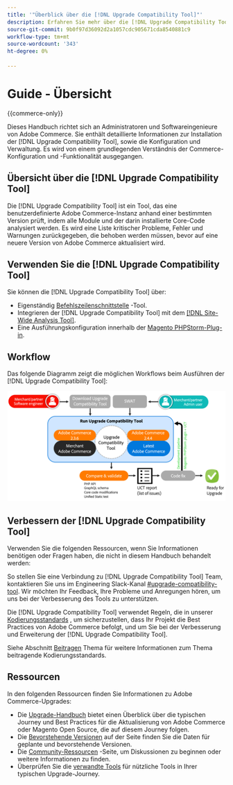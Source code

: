 ```yaml
---
title: '"Überblick über die [!DNL Upgrade Compatibility Tool]"'
description: Erfahren Sie mehr über die [!DNL Upgrade Compatibility Tool] und wie es Ihnen bei Ihrem Adobe Commerce-Projekt helfen kann.
source-git-commit: 9b0f97d36092d2a1057cdc905671cda8540881c9
workflow-type: tm+mt
source-wordcount: '343'
ht-degree: 0%

---
```



# Guide - Übersicht

{{commerce-only}}

Dieses Handbuch richtet sich an Administratoren und Softwareingenieure von Adobe Commerce. Sie enthält detaillierte Informationen zur Installation der [!DNL Upgrade Compatibility Tool], sowie die Konfiguration und Verwaltung. Es wird von einem grundlegenden Verständnis der Commerce-Konfiguration und -Funktionalität ausgegangen.

## Übersicht über die [!DNL Upgrade Compatibility Tool]

Die [!DNL Upgrade Compatibility Tool] ist ein Tool, das eine benutzerdefinierte Adobe Commerce-Instanz anhand einer bestimmten Version prüft, indem alle Module und der darin installierte Core-Code analysiert werden. Es wird eine Liste kritischer Probleme, Fehler und Warnungen zurückgegeben, die behoben werden müssen, bevor auf eine neuere Version von Adobe Commerce aktualisiert wird.

## Verwenden Sie die [!DNL Upgrade Compatibility Tool]

Sie können die [!DNL Upgrade Compatibility Tool] über:

- Eigenständig [Befehlszeilenschnittstelle](../upgrade-compatibility-tool/run.md) -Tool.
- Integrieren der [!DNL Upgrade Compatibility Tool] mit dem [[!DNL Site-Wide Analysis Tool]](../upgrade-compatibility-tool/integrate-analysis-tool.md).
- Eine Ausführungskonfiguration innerhalb der [Magento PHPStorm-Plug-in](../upgrade-compatibility-tool/run-configuration-phpstorm-plugin.md).

## Workflow

Das folgende Diagramm zeigt die möglichen Workflows beim Ausführen der [!DNL Upgrade Compatibility Tool]:

![[!DNL Upgrade Compatibility Tool] Abbildung](../../assets/upgrade-guide/uct-diagram-v5.png)

## Verbessern der [!DNL Upgrade Compatibility Tool]

Verwenden Sie die folgenden Ressourcen, wenn Sie Informationen benötigen oder Fragen haben, die nicht in diesem Handbuch behandelt werden:

So stellen Sie eine Verbindung zu [!DNL Upgrade Compatibility Tool] Team, kontaktieren Sie uns im Engineering Slack-Kanal [#upgrade-compatibility-tool](https://magentocommeng.slack.com/archives/C019Y143U9F). Wir möchten Ihr Feedback, Ihre Probleme und Anregungen hören, um uns bei der Verbesserung des Tools zu unterstützen.

Die [!DNL Upgrade Compatibility Tool] verwendet Regeln, die in unserer [Kodierungsstandards](https://devdocs.magento.com/guides/v2.4/coding-standards/bk-coding-standards.html) , um sicherzustellen, dass Ihr Projekt die Best Practices von Adobe Commerce befolgt, und um Sie bei der Verbesserung und Erweiterung der [!DNL Upgrade Compatibility Tool].

Siehe Abschnitt [Beitragen](https://devdocs.magento.com/guides/v2.4/coding-standards/contributing.html) Thema für weitere Informationen zum Thema beitragende Kodierungsstandards.

## Ressourcen

In den folgenden Ressourcen finden Sie Informationen zu Adobe Commerce-Upgrades:

- Die [Upgrade-Handbuch](https://experienceleague.adobe.com/docs/commerce-operations/upgrade-guide/overview.html) bietet einen Überblick über die typischen Journey und Best Practices für die Aktualisierung von Adobe Commerce oder Magento Open Source, die auf diesem Journey folgen.
- Die [Bevorstehende Versionen](https://devdocs.magento.com/release/) auf der Seite finden Sie die Daten für geplante und bevorstehende Versionen.
- Die [Community-Ressourcen](https://developer.adobe.com/commerce/contributor/community/) -Seite, um Diskussionen zu beginnen oder weitere Informationen zu finden.
- Überprüfen Sie die [verwandte Tools](../upgrade-compatibility-tool/related-tools.md) für nützliche Tools in Ihrer typischen Upgrade-Journey.
